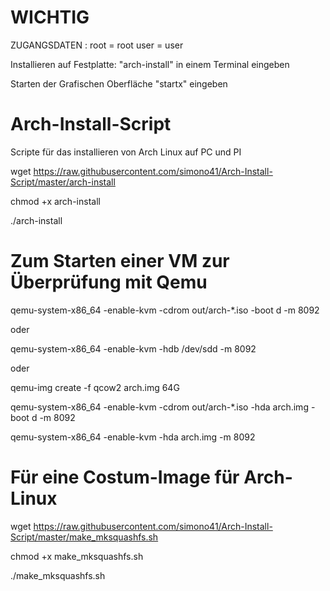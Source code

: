 # WICHTIG

ZUGANGSDATEN : root = root
               user = user
               
Installieren auf Festplatte: "arch-install" in einem Terminal eingeben

Starten der Grafischen Oberfläche "startx" eingeben

# Arch-Install-Script
Scripte für das installieren von Arch Linux auf PC und PI

wget https://raw.githubusercontent.com/simono41/Arch-Install-Script/master/arch-install

chmod +x arch-install

./arch-install

# Zum Starten einer VM zur Überprüfung mit Qemu

qemu-system-x86_64 -enable-kvm -cdrom out/arch-*.iso -boot d -m 8092

oder

qemu-system-x86_64 -enable-kvm -hdb /dev/sdd -m 8092

oder

qemu-img create -f qcow2 arch.img 64G

qemu-system-x86_64 -enable-kvm -cdrom out/arch-*.iso -hda arch.img -boot d -m 8092

qemu-system-x86_64 -enable-kvm -hda arch.img -m 8092

# Für eine Costum-Image für Arch-Linux

wget https://raw.githubusercontent.com/simono41/Arch-Install-Script/master/make_mksquashfs.sh

chmod +x make_mksquashfs.sh

./make_mksquashfs.sh
